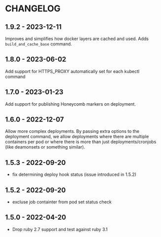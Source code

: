 # CHANGELOG

## 1.9.2 - 2023-12-11

Improves and simplifies how docker layers are cached and used. Adds `build_and_cache_base` command.

## 1.8.0 - 2023-06-02

Add support for HTTPS_PROXY automatically set for each kubectl command

## 1.7.0 - 2023-01-23

Add support for publishing Honeycomb markers on deployment.

## 1.6.0 - 2022-12-07

Allow more complex deployments. By passing extra options to the deployment command, we allow deployments where there are multiple containers per pod or where there is more than just deployments/cronjobs (like deamonsets or something similar).

## 1.5.3 - 2022-09-20

- fix determining deploy hook status (issue introduced in 1.5.2)

## 1.5.2 - 2022-09-20

- excluse job containter from pod set status check

## 1.5.0 - 2022-04-20

- Drop ruby 2.7 support and test against ruby 3.1
